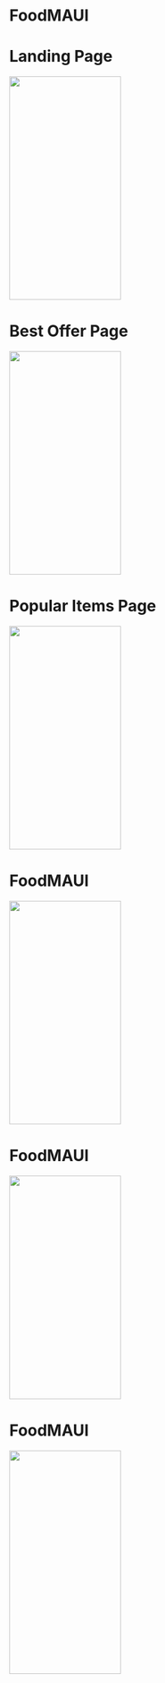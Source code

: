 # FoodMAUI
# Landing Page

<img src="https://github.com/farz1212/FoodMAUI/assets/32451610/695a3abb-fdd5-43c7-9163-be49118ddc4c" width = "200" height = "400"/><br/>
# Best Offer Page

<img src="https://github.com/farz1212/FoodMAUI/assets/32451610/54485a40-8b43-4351-a504-af858b0181de" width = "200" height = "400"/><br/>
# Popular Items Page

<img src="https://github.com/farz1212/FoodMAUI/assets/32451610/3085a854-eedf-4179-8201-01cbbb92c2b2" width = "200" height = "400"/><br/>
# FoodMAUI

<img src="https://github.com/farz1212/FoodMAUI/assets/32451610/24aaecb6-1552-47ac-adde-57bb6ece2adc" width = "200" height = "400"/><br/>
# FoodMAUI

<img src="https://github.com/farz1212/FoodMAUI/assets/32451610/2473c741-481c-476d-b635-65159cd207e1" width = "200" height = "400"/><br/>
# FoodMAUI

<img src="https://github.com/farz1212/FoodMAUI/assets/32451610/f1f5a4c2-4c5f-44eb-9da4-62c3b39cd5dc" width = "200" height = "400"/><br/>

